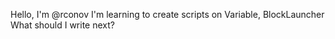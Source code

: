 Hello, I'm @rconov
I'm learning to create scripts on Variable, BlockLauncher
What should I write next?
<!---
Rconov/Rconov is a ✨ special ✨ repository because its `README.md` (this file) appears on your GitHub profile.
You can click the Preview link to take a look at your changes.
--->
